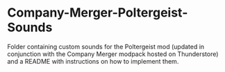 # Company-Merger-Poltergeist-Sounds
Folder containing custom sounds for the Poltergeist mod (updated in conjunction with the Company Merger modpack hosted on Thunderstore) and a README with instructions on how to implement them.
